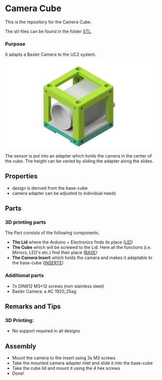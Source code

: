 # Camera Cube
This is the repository for the Camera Cube.

The stl-files can be found in the folder [STL](./STL).



### Purpose
It adapts a Basler Camera  to the UC2 system.

<p align="center">
<img src="./IMAGES/Assembly_Cube_BaslerCam_acA1920_25gm_v2.png" width="600">
</p>

The sensor is put into an adapter which holds the camera in the center of the cube. The height can be varied by sliding the adapter along the slides. 

## Properties
* design is derived from the base-cube
* camera adapter can be adjusted to individual needs

## Parts

### 3D printing parts
The Part consists of the following components.

* **The Lid** where the Arduino + Electronics finds its place ([LID](./STL/10_Lid_1x1_v2.stl))
* **The Cube** which will be screwed to the Lid. Here all the functions (i.e. Mirrors, LED's etc.) find their place ([BASE](./STL/10_Cube_1x1_v2.stl))
* **The Camera Insert** which holds the camera and makes it adaptable to the base-cube ([INSERTE](./STL/20_Cube_insert_Basler_acA1920_25gm.stl))

### Additional parts
* 7x DIN912 M3*12 screws (non stainless steel)
* Basler Camera: a AC 1920_25ag


## Remarks and Tips
### 3D Printing:
* No support required in all designs

## Assembly
* Mount the camera to the insert using 3x M3 screws
* Take the mounted camera adapter inlet and slide it into the base-cube
* Take the cube lid and mount it using the 4 hex screws
* Done!


